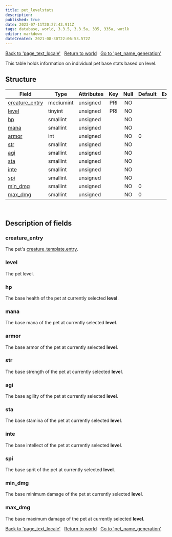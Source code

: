```yaml
---
title: pet_levelstats
description: 
published: true
date: 2023-07-11T20:27:43.911Z
tags: database, world, 3.3.5, 3.3.5a, 335, 335a, wotlk
editor: markdown
dateCreated: 2021-08-30T22:06:53.572Z
---
```


<a href="https://trinitycore.info/en/database/335/world/page_text_locale" class="mt-5 v-btn v-btn--depressed v-btn--flat v-btn--outlined theme--light v-size--default darkblue--text text--lighten-3"><span class="v-btn__content"><i aria-hidden="true" class="v-icon notranslate v-icon--left mdi mdi-arrow-left theme--light"></i><span>Back to 'page_text_locale'</span></span></a>&nbsp;&nbsp;&nbsp;<a href="https://trinitycore.info/en/database/335/world/home" class="mt-5 v-btn v-btn--depressed v-btn--flat v-btn--outlined theme--light v-size--default darkblue--text text--lighten-3"><span class="v-btn__content"><i aria-hidden="true" class="v-icon notranslate v-icon--left mdi mdi-home-outline theme--light"></i><span>Return to world</span></span></a>&nbsp;&nbsp;&nbsp;<a href="https://trinitycore.info/en/database/335/world/pet_name_generation" class="mt-5 v-btn v-btn--depressed v-btn--flat v-btn--outlined theme--light v-size--default darkblue--text text--lighten-3"><span class="v-btn__content"><span>Go to 'pet_name_generation'</span><i aria-hidden="true" class="v-icon notranslate v-icon--right mdi mdi-arrow-right theme--light"></i></span></a>

This table holds information on individual pet base stats based on level.

## Structure

| Field | Type | Attributes | Key | Null | Default | Extra | Comment |
| --- | --- | --- | :---: | :---: | --- | --- | --- |
| [creature_entry](#creature_entry) | mediumint | unsigned | PRI | NO |  |  |  |
| [level](#level) | tinyint | unsigned | PRI | NO |  |  |  |
| [hp](#hp) | smallint | unsigned |  | NO |  |  |  |
| [mana](#mana) | smallint | unsigned |  | NO |  |  |  |
| [armor](#armor) | int | unsigned |  | NO | 0 |  |  |
| [str](#str) | smallint | unsigned |  | NO |  |  |  |
| [agi](#agi) | smallint | unsigned |  | NO |  |  |  |
| [sta](#sta) | smallint | unsigned |  | NO |  |  |  |
| [inte](#inte) | smallint | unsigned |  | NO |  |  |  |
| [spi](#spi) | smallint | unsigned |  | NO |  |  |  |
| [min_dmg](#min_dmg) | smallint | unsigned |  | NO | 0 |  |  |
| [max_dmg](#max_dmg) | smallint | unsigned |  | NO | 0 |  |  |
&nbsp;
## Description of fields

### creature_entry
The pet's [creature_template.entry](../world/creature_template#entry). 
&nbsp;

### level
The pet level.
&nbsp;

### hp
The base health of the pet at currently selected **level**.
&nbsp;

### mana
The base mana of the pet at currently selected **level**.
&nbsp;

### armor
The base armor of the pet at currently selected **level**.
&nbsp;

### str
The base strength of the pet at currently selected **level**.
&nbsp;

### agi
The base agility of the pet at currently selected **level**.
&nbsp;

### sta
The base stamina of the pet at currently selected **level**.
&nbsp;

### inte
The base intellect of the pet at currently selected **level**.
&nbsp;

### spi
The base sprit of the pet at currently selected **level**.
&nbsp;

### min_dmg
The base minimum damage of the pet at currently selected **level**.
&nbsp;

### max_dmg
The base maximum damage of the pet at currently selected **level**.
&nbsp;

<a href="https://trinitycore.info/en/database/335/world/page_text_locale" class="mt-5 v-btn v-btn--depressed v-btn--flat v-btn--outlined theme--light v-size--default darkblue--text text--lighten-3"><span class="v-btn__content"><i aria-hidden="true" class="v-icon notranslate v-icon--left mdi mdi-arrow-left theme--light"></i><span>Back to 'page_text_locale'</span></span></a>&nbsp;&nbsp;&nbsp;<a href="https://trinitycore.info/en/database/335/world/home" class="mt-5 v-btn v-btn--depressed v-btn--flat v-btn--outlined theme--light v-size--default darkblue--text text--lighten-3"><span class="v-btn__content"><i aria-hidden="true" class="v-icon notranslate v-icon--left mdi mdi-home-outline theme--light"></i><span>Return to world</span></span></a>&nbsp;&nbsp;&nbsp;<a href="https://trinitycore.info/en/database/335/world/pet_name_generation" class="mt-5 v-btn v-btn--depressed v-btn--flat v-btn--outlined theme--light v-size--default darkblue--text text--lighten-3"><span class="v-btn__content"><span>Go to 'pet_name_generation'</span><i aria-hidden="true" class="v-icon notranslate v-icon--right mdi mdi-arrow-right theme--light"></i></span></a>
